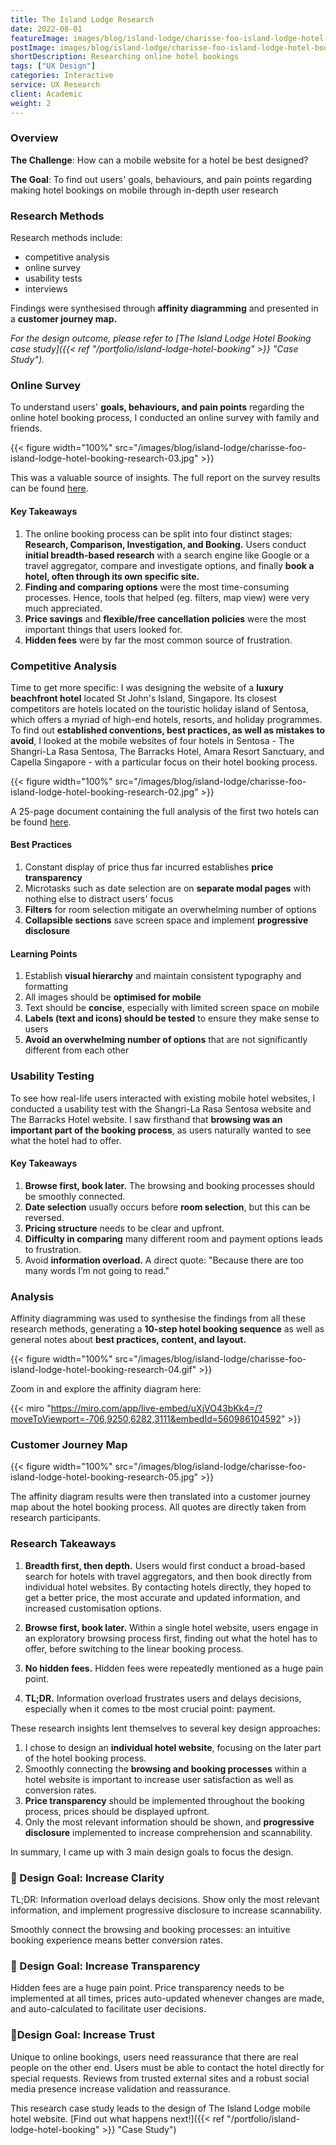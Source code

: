 ```yaml
---
title: The Island Lodge Research
date: 2022-08-01
featureImage: images/blog/island-lodge/charisse-foo-island-lodge-hotel-booking-14-thumbnail-v.jpg
postImage: images/blog/island-lodge/charisse-foo-island-lodge-hotel-booking-research-01.jpg
shortDescription: Researching online hotel bookings
tags: ["UX Design"]
categories: Interactive
service: UX Research
client: Academic
weight: 2
---
```


### Overview

**The Challenge**: How can a mobile website for a hotel be best designed?

**The Goal**: To find out users' goals, behaviours, and pain points regarding making hotel bookings on mobile through in-depth user research

### Research Methods

Research methods include:

- competitive analysis
- online survey
- usability tests
- interviews

Findings were synthesised through **affinity diagramming** and presented in a **customer journey map.**

_For the design outcome, please refer to [The Island Lodge Hotel Booking case study]({{< ref "/portfolio/island-lodge-hotel-booking" >}} "Case Study")._

### Online Survey

To understand users' **goals, behaviours, and pain points** regarding the online hotel booking process, I conducted an online survey with family and friends.

{{< figure width="100%" src="/images/blog/island-lodge/charisse-foo-island-lodge-hotel-booking-research-03.jpg" >}}

This was a valuable source of insights. The full report on the survey results can be found [here](https://drive.google.com/file/d/1ZnYSxx7rKj85M2YH8atA11291HplnCwG/view?usp=sharing).

#### Key Takeaways

1. The online booking process can be split into four distinct stages: **Research, Comparison, Investigation, and Booking.** Users conduct **initial breadth-based research** with a search engine like Google or a travel aggregator, compare and investigate options, and finally **book a hotel, often through its own specific site.**
2. **Finding and comparing options** were the most time-consuming processes. Hence, tools that helped (eg. filters, map view) were very much appreciated.
3. **Price savings** and **flexible/free cancellation policies** were the most important things that users looked for.
4. **Hidden fees** were by far the most common source of frustration.

### Competitive Analysis

Time to get more specific: I was designing the website of a **luxury beachfront hotel** located St John's Island, Singapore. Its closest competitors are hotels located on the touristic holiday island of Sentosa, which offers a myriad of high-end hotels, resorts, and holiday programmes. To find out **established conventions, best practices, as well as mistakes to avoid**, I looked at the mobile websites of four hotels in Sentosa - The Shangri-La Rasa Sentosa, The Barracks Hotel, Amara Resort Sanctuary, and Capella Singapore - with a particular focus on their hotel booking process.

{{< figure width="100%" src="/images/blog/island-lodge/charisse-foo-island-lodge-hotel-booking-research-02.jpg" >}}

A 25-page document containing the full analysis of the first two hotels can be found [here](https://drive.google.com/file/d/1b8cNt9pz8RjQ-1LR0NlJx7pETGtAH0IV/view?usp=sharing).

#### Best Practices

1. Constant display of price thus far incurred establishes **price transparency**
2. Microtasks such as date selection are on **separate modal pages** with nothing else to distract users' focus
3. **Filters** for room selection mitigate an overwhelming number of options
4. **Collapsible sections** save screen space and implement **progressive disclosure**

#### Learning Points

1. Establish **visual hierarchy** and maintain consistent typography and formatting
2. All images should be **optimised for mobile**
3. Text should be **concise**, especially with limited screen space on mobile
4. **Labels (text and icons) should be tested** to ensure they make sense to users
5. **Avoid an overwhelming number of options** that are not significantly different from each other

### Usability Testing

To see how real-life users interacted with existing mobile hotel websites, I conducted a usability test with the Shangri-La Rasa Sentosa website and The Barracks Hotel website. I saw firsthand that **browsing was an important part of the booking process**, as users naturally wanted to see what the hotel had to offer.

#### Key Takeaways

1. **Browse first, book later.** The browsing and booking processes should be smoothly connected.
2. **Date selection** usually occurs before **room selection**, but this can be reversed.
3. **Pricing structure** needs to be clear and upfront.
4. **Difficulty in comparing** many different room and payment options leads to frustration.
5. Avoid **information overload.** A direct quote: "Because there are too many words I’m not going to read."

### Analysis

Affinity diagramming was used to synthesise the findings from all these research methods, generating a **10-step hotel booking sequence** as well as general notes about **best practices, content, and layout.**

{{< figure width="100%" src="/images/blog/island-lodge/charisse-foo-island-lodge-hotel-booking-research-04.gif" >}}

Zoom in and explore the affinity diagram here:

{{< miro "https://miro.com/app/live-embed/uXjVO43bKk4=/?moveToViewport=-706,9250,6282,3111&embedId=560986104592" >}}

### Customer Journey Map

{{< figure width="100%" src="/images/blog/island-lodge/charisse-foo-island-lodge-hotel-booking-research-05.jpg" >}}

The affinity diagram results were then translated into a customer journey map about the hotel booking process. All quotes are directly taken from research participants.

### Research Takeaways

1. **Breadth first, then depth.** Users would first conduct a broad-based search for hotels with travel aggregators, and then book directly from individual hotel websites. By contacting hotels directly, they hoped to get a better price, the most accurate and updated information, and increased customisation options.

2. **Browse first, book later.** Within a single hotel website, users engage in an exploratory browsing process first, finding out what the hotel has to offer, before switching to the linear booking process.

3. **No hidden fees.** Hidden fees were repeatedly mentioned as a huge pain point.

4. **TL;DR.** Information overload frustrates users and delays decisions, especially when it comes to tbe most crucial point: payment.

These research insights lent themselves to several key design approaches:

1. I chose to design an **individual hotel website**, focusing on the later part of the hotel booking process.
2. Smoothly connecting the **browsing and booking processes** within a hotel website is important to increase user satisfaction as well as conversion rates.
3. **Price transparency** should be implemented throughout the booking process, prices should be displayed upfront.
4. Only the most relevant information should be shown, and **progressive disclosure** implemented to increase comprehension and scannability.

In summary, I came up with 3 main design goals to focus the design.

### 🎯 Design Goal: Increase Clarity

TL;DR: Information overload delays decisions. Show only the most relevant information, and implement progressive disclosure to increase scannability.

Smoothly connect the browsing and booking processes: an intuitive booking experience means better conversion rates.

### 🔎 Design Goal: Increase Transparency

Hidden fees are a huge pain point. Price transparency needs to be implemented at all times, prices auto-updated whenever changes are made, and auto-calculated to facilitate user decisions.

### 🤝Design Goal: Increase Trust

Unique to online bookings, users need reassurance that there are real people on the other end. Users must be able to contact the hotel directly for special requests. Reviews from trusted external sites and a robust social media presence increase validation and reassurance.

This research case study leads to the design of The Island Lodge mobile hotel website. [Find out what happens next!]({{< ref "/portfolio/island-lodge-hotel-booking" >}} "Case Study")
